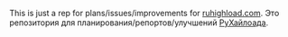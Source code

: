 This is just a rep for plans/issues/improvements for [ruhighload.com](https://ruhighload.com/). Это репозитория для планирования/репортов/улучшений [РуХайлоада](https://ruhighload.com/).
